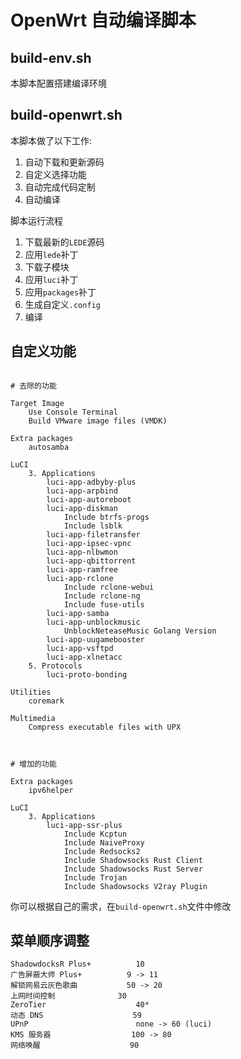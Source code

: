 # OpenWrt 自动编译脚本


## build-env.sh
本脚本配置搭建编译环境


## build-openwrt.sh

本脚本做了以下工作:
1. 自动下载和更新源码
3. 自定义选择功能
3. 自动完成代码定制
4. 自动编译

脚本运行流程
1. 下载最新的`LEDE`源码
2. 应用`lede`补丁
3. 下载子模块
4. 应用`luci`补丁
5. 应用`packages`补丁
6. 生成自定义`.config`
7. 编译

## 自定义功能
```

# 去除的功能

Target Image
    Use Console Terminal
    Build VMware image files (VMDK)

Extra packages
    autosamba

LuCI
    3. Applications
        luci-app-adbyby-plus
        luci-app-arpbind
        luci-app-autoreboot
        luci-app-diskman
            Include btrfs-progs
            Include lsblk
        luci-app-filetransfer
        luci-app-ipsec-vpnc
        luci-app-nlbwmon
        luci-app-qbittorrent
        luci-app-ramfree
        luci-app-rclone
            Include rclone-webui
            Include rclone-ng
            Include fuse-utils
        luci-app-samba
        luci-app-unblockmusic
            UnblockNeteaseMusic Golang Version
        luci-app-uugamebooster
        luci-app-vsftpd
        luci-app-xlnetacc
    5. Protocols
        luci-proto-bonding

Utilities
    coremark

Multimedia
    Compress executable files with UPX



# 增加的功能

Extra packages
    ipv6helper

LuCI
    3. Applications
        luci-app-ssr-plus
            Include Kcptun
            Include NaiveProxy
            Include Redsocks2
            Include Shadowsocks Rust Client
            Include Shadowsocks Rust Server
            Include Trojan
            Include Shadowsocks V2ray Plugin

```

你可以根据自己的需求，在`build-openwrt.sh`文件中修改

## 菜单顺序调整

```
ShadowdocksR Plus+          10
广告屏蔽大师 Plus+          9 -> 11
解锁网易云灰色歌曲		    50 -> 20
上网时间控制			    30
ZeroTier                    40*
动态 DNS                    59
UPnP                        none -> 60 (luci)
KMS 服务器                  100 -> 80
网络唤醒				    90
```
